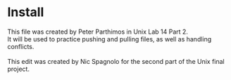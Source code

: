# Install
This file was created by Peter Parthimos in Unix Lab 14 Part 2.<br>
It will be used to practice pushing and pulling files, as well as handling conflicts.<br>
<br>
This edit was created by Nic Spagnolo for the second part of the Unix final project.